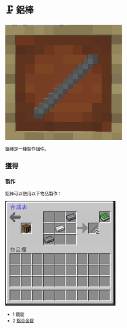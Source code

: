 # 🗜 鋁棒

![](<../.gitbook/assets/image (108).png>)

鋁棒是一種製作組件。

## 獲得

### 製作

鋁棒可以使用以下物品製作：

![](<../.gitbook/assets/image (107).png>)

* 1 鐵錠
* 2 [鋁合金錠](aluminium-alloy-ingot.md)
